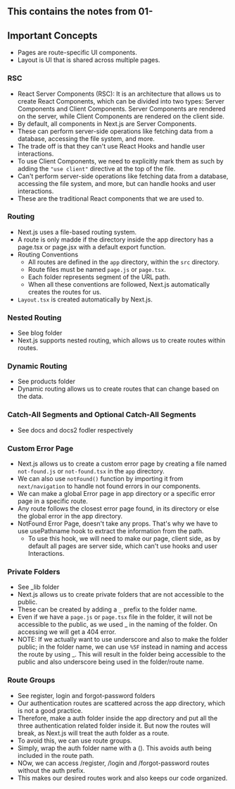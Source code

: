 ## This contains the notes from 01-

## Important Concepts

- Pages are route-specific UI components.
- Layout is UI that is shared across multiple pages.

### RSC

- React Server Components (RSC): It is an architecture that allows us to create React Components, which can be divided into two types: Server Components and Client Components. Server Components are rendered on the server, while Client Components are rendered on the client side.
- By default, all components in Next.js are Server Components. 
- These can perform server-side operations like fetching data from a database, accessing the file system, and more.
- The trade off is that they can't use React Hooks and handle user interactions. 
- To use Client Components, we need to explicitly mark them as such by adding the `"use client"` directive at the top of the file.
- Can't perform server-side operations like fetching data from a database, accessing the file system, and more, but can handle hooks and user interactions.
- These are the traditional React components that we are used to.

### Routing

- Next.js uses a file-based routing system.
- A route is only madde if the directory inside the app directory has a page.tsx or page.jsx with a default export function.
- Routing Conventions
    - All routes are defined in the `app` directory, within the `src` directory.
    - Route files must be named `page.js` or `page.tsx`.
    - Each folder represents segment of the URL path.
    - When all these conventions are followed, Next.js automatically creates the routes for us. 
- `Layout.tsx` is created automatically by Next.js.
### Nested Routing
- See blog folder
- Next.js supports nested routing, which allows us to create routes within routes.
### Dynamic Routing 
- See products folder
- Dynamic routing allows us to create routes that can change based on the data.
### Catch-All Segments and Optional Catch-All Segments
- See docs and docs2 fodler respectively
### Custom Error Page
- Next.js allows us to create a custom error page by creating a file named `not-found.js` or `not-found.tsx` in the `app` directory.
- We can also use `notFound()` function by importing it from `next/navigation` to handle not  found errors in our components.
- We can make a global Error page in app directory or a specific error page in a specific route.
- Any route follows the closest error page found, in its directory or else the global error in the app directory.
- NotFound Error Page, doesn't take any props. That's why we have to use usePathname hook to extract the information from the path. 
  - To use this hook, we will need to make our page, client side, as by default all pages are server side, which can't use hooks and user Interactions.
  
### Private Folders
- See _lib folder
- Next.js allows us to create private folders that are not accessible to the public.
- These can be created by adding a `_` prefix to the folder name.
- Even if we have  a `page.js` or `page.tsx` file in the folder, it will not be accessible to the public, as we used _ in the naming of the folder. On accessing we will get a 404 error.
- NOTE: If we actually want to use underscore and also to make the folder public; in the folder name, we can use `%5F` instead in naming and access the route by using _. This will result in the folder being accessible to the public and also underscore being used in the folder/route name.

### Route Groups

- See register, login and forgot-password folders
- Our authentication routes are scattered across the app directory, which is not a good practice.
- Therefore, make a auth folder inside the app directory and put all the three authentication related folder inside it. But now the routes will break, as Next.js will treat the auth folder as a route.
- To avoid this, we can use route groups. 
- Simply, wrap the auth folder name with a (). This avoids auth being included in the route path.
- NOw, we can access /register, /login and /forgot-password routes without the auth prefix.
- This makes our desired routes work and also keeps our code organized.